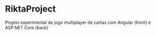 # RiktaProject
Projeto experimental de jogo multiplayer de cartas com Angular (front) e ASP.NET Core (back)
